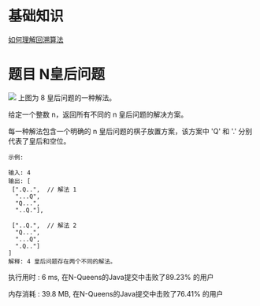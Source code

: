 # 基础知识
[如何理解回溯算法](https://segmentfault.com/a/1190000018771841)
# 题目 N皇后问题
![](https://assets.leetcode-cn.com/aliyun-lc-upload/uploads/2018/10/12/8-queens.png)
上图为 8 皇后问题的一种解法。

给定一个整数 n，返回所有不同的 n 皇后问题的解决方案。

每一种解法包含一个明确的 n 皇后问题的棋子放置方案，该方案中 'Q' 和 '.' 分别代表了皇后和空位。
```
示例:

输入: 4
输出: [
 [".Q..",  // 解法 1
  "...Q",
  "Q...",
  "..Q."],

 ["..Q.",  // 解法 2
  "Q...",
  "...Q",
  ".Q.."]
]
解释: 4 皇后问题存在两个不同的解法。
```

执行用时 : 6 ms, 在N-Queens的Java提交中击败了89.23% 的用户

内存消耗 : 39.8 MB, 在N-Queens的Java提交中击败了76.41% 的用户